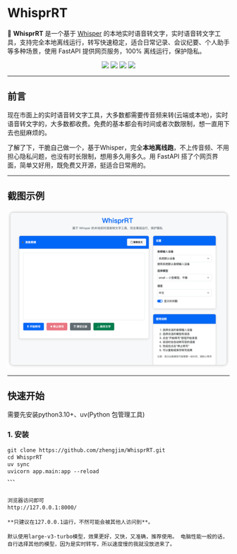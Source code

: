 # WhisprRT

🚀 **WhisprRT** 是一个基于 [Whisper](https://github.com/openai/whisper) 的本地实时语音转文字，实时语音转文字工具，支持完全本地离线运行，转写快速稳定，适合日常记录、会议纪要、个人助手等多种场景，使用 FastAPI 提供网页服务，100% 离线运行，保护隐私。

<p align="center">
  <img src="https://img.shields.io/badge/whisper-local-blue?style=flat-square">
  <img src="https://img.shields.io/badge/fastapi-powered-success?style=flat-square">
  <img src="https://img.shields.io/badge/privacy-100%25%20offline-orange?style=flat-square">
  <img src="https://img.shields.io/badge/license-MIT-brightgreen?style=flat-square">
</p>

---

## 前言

现在市面上的实时语音转文字工具，大多数都需要传音频来转(云端或本地)，实时语音转文字的，大多数都收费。免费的基本都会有时间或者次数限制，想一直用下去也挺麻烦的。

了解了下，干脆自己做一个，基于Whisper，完全**本地离线跑**，不上传音频、不用担心隐私问题，也没有时长限制，想用多久用多久。用 FastAPI 搭了个网页界面，简单又好用，既免费又开源，挺适合日常用的。

---

## 截图示例

![1.png](./static/1.png)

---

## 快速开始

需要先安装python3.10+、uv(Python 包管理工具)

### 1. 安装

```
git clone https://github.com/zhengjim/WhisprRT.git
cd WhisprRT
uv sync
uvicorn app.main:app --reload
、、、


浏览器访问即可
http://127.0.0.1:8000/

**只建议在127.0.0.1运行，不然可能会被其他人访问到**。

默认使用large-v3-turbo模型，效果更好，又快，又准确，推荐使用。 电脑性能一般的话，自行选择其他的模型，因为是实时转写，所以速度慢的我就没放进来了。
